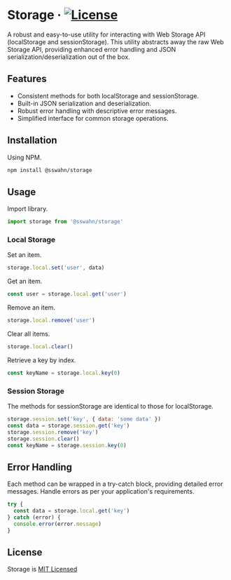 # Storage · [![License](https://img.shields.io/badge/License-MIT-blue.svg)](https://github.com/sswahn/storage/blob/main/LICENSE)
A robust and easy-to-use utility for interacting with Web Storage API (localStorage and sessionStorage). This utility abstracts away the raw Web Storage API, providing enhanced error handling and JSON serialization/deserialization out of the box.  

## Features
- Consistent methods for both localStorage and sessionStorage.
- Built-in JSON serialization and deserialization.
- Robust error handling with descriptive error messages.
- Simplified interface for common storage operations.  

## Installation
Using NPM.
```bash
npm install @sswahn/storage
```

## Usage  
Import library.  
```javascript
import storage from '@sswahn/storage'
```

### Local Storage  

Set an item.  
```javascript
storage.local.set('user', data)
```

Get an item.  
```javascript
const user = storage.local.get('user')
```

Remove an item.  
```javascript
storage.local.remove('user')
```

Clear all items.  
```javascript
storage.local.clear()
```

Retrieve a key by index.
```javascript
const keyName = storage.local.key(0)
```

### Session Storage  

The methods for sessionStorage are identical to those for localStorage.  
```javascript
storage.session.set('key', { data: 'some data' })
const data = storage.session.get('key')
storage.session.remove('key')
storage.session.clear()
const keyName = storage.session.key(0)
```

## Error Handling
Each method can be wrapped in a try-catch block, providing detailed error messages. Handle errors as per your application's requirements.
```javascript
try {
  const data = storage.local.get('key')
} catch (error) {
  console.error(error.message)
}
```

## License
Storage is [MIT Licensed](https://github.com/sswahn/storage/blob/main/LICENSE)

